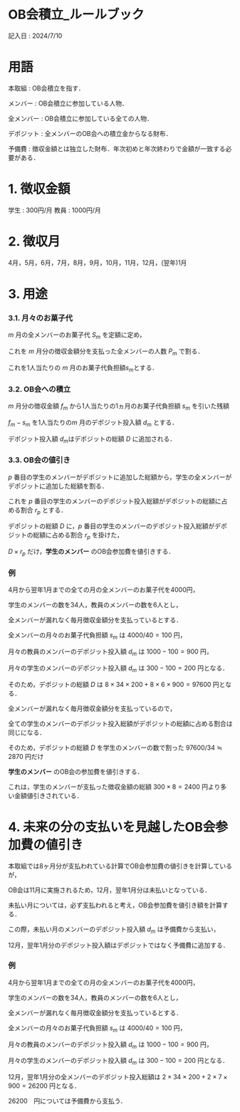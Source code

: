 # OB会積立_ルールブック
記入日 : 2024/7/10

# 用語
本取組 : OB会積立を指す．

メンバー : OB会積立に参加している人物．

全メンバー : OB会積立に参加している全ての人物．

デポジット : 全メンバーのOB会への積立金からなる財布．

予備費 : 徴収金額とは独立した財布．年次初めと年次終わりで金額が一致する必要がある．

# 1. 徴収金額
学生 : 300円/月
教員 : 1000円/月

# 2. 徴収月
4月，5月，6月，7月，8月，9月，10月，11月，12月，(翌年)1月

# 3. 用途
### 3.1. 月々のお菓子代
$` m `$ 月の全メンバーのお菓子代 $` S_m `$ を定額に定め，

これを $` m `$ 月分の徴収金額分を支払った全メンバーの人数 $` P_m `$ で割る．

これを1人当たりの $`m`$ 月のお菓子代負担額$` s_m `$とする．

### 3.2. OB会への積立
$` m`$ 月分の徴収金額 $` f_m `$ から1人当たりの1ヵ月のお菓子代負担額 $` s_m `$ を引いた残額

$` f_m - s_m `$ を1人当たりの$`m`$ 月のデポジット投入額 $` d_m `$ とする．

デポジット投入額 $` d_m `$はデポジットの総額 $` D `$ に追加される．

### 3.3. OB会の値引き
$` p `$ 番目の学生のメンバーがデポジットに追加した総額から，学生の全メンバーがデポジットに追加した総額を割る．

これを $` p `$ 番目の学生のメンバーのデポジット投入総額がデポジットの総額に占める割合 $` r_p `$ とする．

デポジットの総額 $` D `$ に，$` p `$ 番目の学生のメンバーのデポジット投入総額がデポジットの総額に占める割合 $` r_p `$ を掛けた，

$` D \times r_p `$ だけ，**学生のメンバー** のOB会参加費を値引きする．

### 例
4月から翌年1月までの全ての月の全メンバーのお菓子代を4000円，

学生のメンバーの数を34人，教員のメンバーの数を6人とし，

全メンバーが漏れなく毎月徴収金額分を支払っているとする．

全メンバーの月々のお菓子代負担額 $` s_m `$ は $` 4000 / 40 = 100 `$ 円，

月々の教員のメンバーのデポジット投入額 $` d_m `$ は $` 1000 - 100 = 900 `$ 円，

月々の学生のメンバーのデポジット投入額 $` d_m `$ は $` 300 - 100 = 200 `$ 円となる．

そのため，デポジットの総額 $` D `$ は $` 8 \times 34 \times 200 + 8 \times 6 \times 900 = 97600 `$ 円となる．

全メンバーが漏れなく毎月徴収金額分を支払っているので，

全ての学生のメンバーのデポジット投入総額がデポジットの総額に占める割合は同じになる．

そのため，デポジットの総額 $` D `$ を学生のメンバーの数で割った $` 97600 / 34 \fallingdotseq 2870 `$ 円だけ

**学生のメンバー** のOB会の参加費を値引きする．

これは，学生のメンバーが支払った徴収金額の総額 $` 300 \times 8 = 2400 `$ 円より多い金額値引きされている．

# 4. 未来の分の支払いを見越したOB会参加費の値引き
本取組では8ヶ月分が支払われている計算でOB会参加費の値引きを計算しているが，

OB会は11月に実施されるため，12月，翌年1月分は未払いとなっている．

未払い月については，必ず支払われると考え，OB会参加費を値引き額を計算する．

この際，未払い月のメンバーのデポジット投入額 $` d_m `$ は予備費から支払い，

12月，翌年1月分のデポジット投入額はデポジットではなく予備費に追加する．

### 例

4月から翌年1月までの全ての月の全メンバーのお菓子代を4000円，

学生のメンバーの数を34人，教員のメンバーの数を6人とし，

全メンバーが漏れなく毎月徴収金額分を支払っているとする．

全メンバーの月々のお菓子代負担額 $` s_m `$ は $` 4000 / 40 = 100 `$ 円，

月々の教員のメンバーのデポジット投入額 $` d_m `$ は $` 1000 - 100 = 900 `$ 円，

月々の学生のメンバーのデポジット投入額 $` d_m `$ は $` 300 - 100 = 200 `$ 円となる．

12月，翌年1月分の全メンバーのデポジット投入総額は $` 2 \times 34 \times 200 + 2 \times 7 \times 900 = 26200 `$ 円となる．

$` 26200 `$　円については予備費から支払う．
